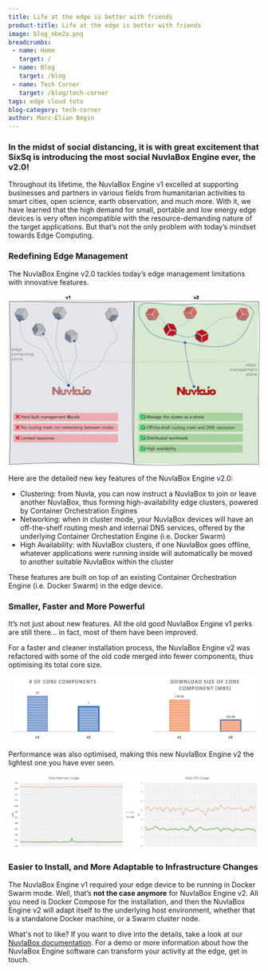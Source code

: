 ```yaml
---
title: Life at the edge is better with friends
product-title: Life at the edge is better with friends
image: blog_nbe2a.png
breadcrumbs:
 - name: Home
   target: /
 - name: Blog
   target: /blog
 - name: Tech Corner
   target: /blog/tech-corner
tags: edge cloud toto
blog-category: tech-corner
author: Marc-Elian Bégin
---
```


### In the midst of social distancing, it is with great excitement that SixSq is introducing the most social NuvlaBox Engine ever, the v2.0!

Throughout its lifetime, the NuvlaBox Engine v1 excelled at supporting businesses and partners in various fields from humanitarian activities to smart cities, open science, earth observation, and much more. With it, we have learned that the high demand for small, portable and low energy edge devices is very often incompatible with the resource-demanding nature of the target applications. But that’s not the only problem with today’s mindset towards Edge Computing.

### Redefining Edge Management

The NuvlaBox Engine v2.0 tackles today’s edge management limitations with innovative features.


![nuvlabox 2.0](/assets/img/blog/blog_nbe2b.png)


Here are the detailed new key features of the NuvlaBox Engine v2.0:

- Clustering: from Nuvla, you can now instruct a NuvlaBox to join or leave another NuvlaBox, thus forming high-availability edge clusters, powered by Container Orchestration Engines
- Networking: when in cluster mode, your NuvlaBox devices will have an off-the-shelf routing mesh and internal DNS services, offered by the underlying Container Orchestation Engine (i.e. Docker Swarm)
- High Availability: with NuvlaBox clusters, if one NuvlaBox goes offline, whatever applications were running inside will automatically be moved to another suitable NuvlaBox within the cluster

These features are built on top of an existing Container Orchestration Engine (i.e. Docker Swarm) in the edge device.

### Smaller, Faster and More Powerful

It’s not just about new features. All the old good NuvlaBox Engine v1 perks are still there... in fact, most of them have been improved.

For a faster and cleaner installation process, the NuvlaBox Engine v2 was refactored with some of the old code merged into fewer components, thus optimising its total core size.

![nbe core size](/assets/img/blog/blog_nbec.png)

Performance was also optimised, making this new NuvlaBox Engine v2 the lightest one you have ever seen.



![cpu](/assets/img/blog/blog_nbed.png)

### Easier to Install, and More Adaptable to Infrastructure Changes

The NuvlaBox Engine v1 required your edge device to be running in Docker Swarm mode. Well, that’s **not the case anymore** for NuvlaBox Engine v2. All you need is Docker Compose for the installation, and then the NuvlaBox Engine v2 will adapt itself to the underlying host environment, whether that is a standalone Docker machine, or a Swarm cluster node.

What's not to like? If you want to dive into the details, take a look at our [NuvlaBox documentation](https://docs.nuvla.io/nuvlabox/).   For a demo or more information about how the NuvlaBox Engine software can transform your activity at the edge, get in touch. 